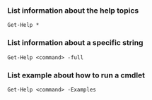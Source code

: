 ### List information about the help topics
```
Get-Help *
```

### List information about a specific string
```
Get-Help <command> -full
```

### List example about how to run a cmdlet
```
Get-Help <command> -Examples
```

